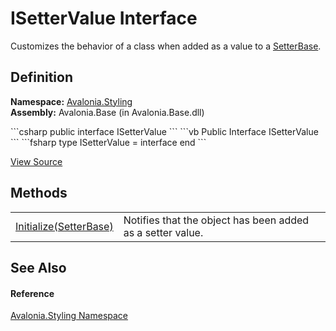 # ISetterValue Interface


Customizes the behavior of a class when added as a value to a <a href="T_Avalonia_Styling_SetterBase">SetterBase</a>.



## Definition
**Namespace:** <a href="N_Avalonia_Styling">Avalonia.Styling</a>  
**Assembly:** Avalonia.Base (in Avalonia.Base.dll)

<Tabs groupId="api-code-preview">
<TabItem value="csharp" label="C#">
```csharp
public interface ISetterValue
```
</TabItem>
<TabItem value="vb" label="VB">
```vb
Public Interface ISetterValue
```
</TabItem>
<TabItem value="fsharp" label="F#">
```fsharp
type ISetterValue = interface end
```
</TabItem>
</Tabs>



<a href="https://github.com/AvaloniaUI/Avalonia/tree/master/src/Avalonia.Base/Styling/ISetterValue.cs" title="View the source code">View Source</a>



## Methods
<table>
<tr>
<td><a href="M_Avalonia_Styling_ISetterValue_Initialize">Initialize(SetterBase)</a></td>
<td>Notifies that the object has been added as a setter value.</td>
</tr>
</table>

## See Also


#### Reference
<a href="N_Avalonia_Styling">Avalonia.Styling Namespace</a>  

